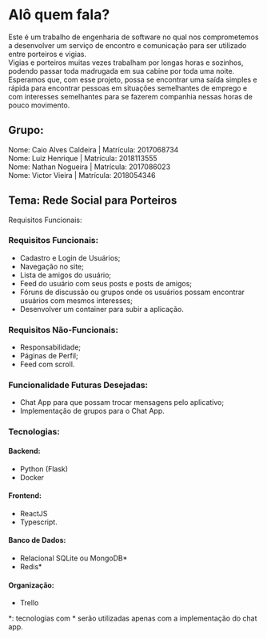 # Alô quem fala?
Este é um trabalho de engenharia de software no qual nos comprometemos a desenvolver um serviço de encontro e comunicação para ser utilizado entre porteiros e vigias.  
Vigias e porteiros muitas vezes trabalham por longas horas e sozinhos, podendo passar toda madrugada em sua cabine por toda uma noite. Esperamos que, com esse projeto, possa se encontrar uma saída simples e rápida para encontrar pessoas em situações semelhantes de emprego e com interesses semelhantes para se fazerem companhia nessas horas de pouco movimento.

## Grupo:
Nome: Caio Alves Caldeira | Matrícula: 2017068734  
Nome: Luiz Henrique | Matrícula: 2018113555  
Nome: Nathan Nogueira | Matrícula: 2017086023  
Nome: Victor Vieira | Matrícula: 2018054346  

## Tema: Rede Social para Porteiros
Requisitos Funcionais:

### Requisitos Funcionais:

- Cadastro e Login de Usuários;
- Navegação no site;
- Lista de amigos do usuário;
- Feed do usuário com seus posts e posts de amigos;
- Fóruns de discussão ou grupos onde os usuários possam encontrar usuários com mesmos interesses;
- Desenvolver um container para subir a aplicação.

### Requisitos Não-Funcionais:
- Responsabilidade;
- Páginas de Perfil;
- Feed com scroll.

### Funcionalidade Futuras Desejadas:
- Chat App para que possam trocar mensagens pelo aplicativo;
- Implementação de grupos para o Chat App.

### Tecnologias:

#### Backend:
- Python (Flask)
- Docker

#### Frontend:
- ReactJS
- Typescript.

#### Banco de Dados:
- Relacional SQLite ou MongoDB*
- Redis* 

#### Organização:
- Trello

\*: tecnologias com * serão utilizadas apenas com a implementação do chat app.
